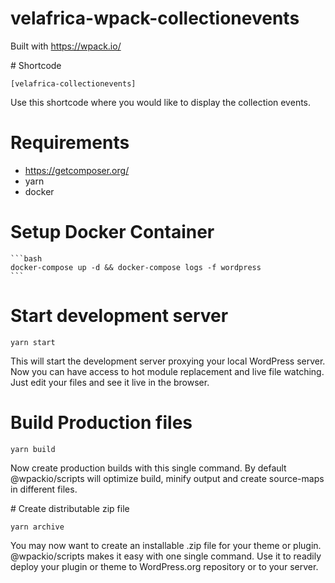 # velafrica-wpack-collectionevents
 
Built with https://wpack.io/

# Shortcode

    [velafrica-collectionevents]

Use this shortcode where you would like to display the collection events.    

# Requirements

- https://getcomposer.org/ 
- yarn
- docker

# Setup Docker Container

    ```bash
    docker-compose up -d && docker-compose logs -f wordpress
    ```

# Start development server

    yarn start

This will start the development server proxying your local WordPress server. Now you can have access to hot module replacement and live file watching. Just edit your files and see it live in the browser.

# Build Production files

    yarn build

Now create production builds with this single command. By default @wpackio/scripts will optimize build, minify output and create source-maps in different files.


# Create distributable zip file

    yarn archive

You may now want to create an installable .zip file for your theme or plugin. @wpackio/scripts makes it easy with one single command. Use it to readily deploy your plugin or theme to WordPress.org repository or to your server.
